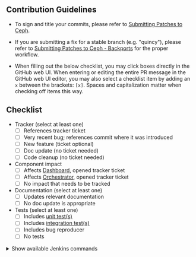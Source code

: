 



<!--
  - Please give your pull request a title like

      [component]: [short description]

  - Please use this format for each git commit message:

      [component]: [short description]

      [A longer multiline description]

      Fixes: [ticket URL on tracker.ceph.com, create one if necessary]
      Signed-off-by: [Your Name] <[your email]>

    For examples, use "git log".
-->

## Contribution Guidelines
- To sign and title your commits, please refer to [Submitting Patches to Ceph](https://github.com/ceph/ceph/blob/main/SubmittingPatches.rst).

- If you are submitting a fix for a stable branch (e.g. "quincy"), please refer to [Submitting Patches to Ceph - Backports](https://github.com/ceph/ceph/blob/master/SubmittingPatches-backports.rst) for the proper workflow.

- When filling out the below checklist, you may click boxes directly in the GitHub web UI.  When entering or editing the entire PR message in the GitHub web UI editor, you may also select a checklist item by adding an `x` between the brackets: `[x]`.  Spaces and capitalization matter when checking off items this way.

## Checklist
- Tracker (select at least one)
  - [ ] References tracker ticket
  - [ ] Very recent bug; references commit where it was introduced
  - [ ] New feature (ticket optional)
  - [ ] Doc update (no ticket needed)
  - [ ] Code cleanup (no ticket needed)
- Component impact
  - [ ] Affects [Dashboard](https://tracker.ceph.com/projects/dashboard/issues/new), opened tracker ticket
  - [ ] Affects [Orchestrator](https://tracker.ceph.com/projects/orchestrator/issues/new), opened tracker ticket
  - [ ] No impact that needs to be tracked
- Documentation (select at least one)
  - [ ] Updates relevant documentation
  - [ ] No doc update is appropriate
- Tests (select at least one)
  - [ ] Includes [unit test(s)](https://docs.ceph.com/en/latest/dev/developer_guide/tests-unit-tests/)
  - [ ] Includes [integration test(s)](https://docs.ceph.com/en/latest/dev/developer_guide/testing_integration_tests/)
  - [ ] Includes bug reproducer
  - [ ] No tests

<details>
<summary>Show available Jenkins commands</summary>

- `jenkins retest this please`
- `jenkins test classic perf` [Jenkins Job](https://jenkins.ceph.com/view/all/job/ceph-perf-classic/) | [Jenkins Job Definition](https://github.com/ceph/ceph-build/blob/main/ceph-perf-pull-requests/config/definitions/ceph-perf-pull-requests.yml)
- `jenkins test crimson perf` [Jenkins Job](https://jenkins.ceph.com/view/all/job/ceph-perf-crimson/) | [Jenkins Job Definition](https://github.com/ceph/ceph-build/blob/main/ceph-perf-pull-requests/config/definitions/ceph-perf-pull-requests.yml)
- `jenkins test signed` [Jenkins Job](https://jenkins.ceph.com/job/ceph-pr-commits/) | [Jenkins Job Definition](https://github.com/ceph/ceph-build/blob/main/ceph-pr-commits/config/definitions/ceph-pr-commits.yml)
- `jenkins test make check` [Jenkins Job](https://jenkins.ceph.com/job/ceph-pull-requests/) | [Jenkins Job Definition](https://github.com/ceph/ceph-build/blob/main/ceph-pull-requests/config/definitions/ceph-pull-requests.yml)
- `jenkins test make check arm64` [Jenkins Job](https://jenkins.ceph.com/job/ceph-pull-requests-arm64/) | [Jenkins Job Definition](https://github.com/ceph/ceph-build/blob/main/ceph-pull-requests-arm64/config/definitions/ceph-pull-requests-arm64.yml)
- `jenkins test submodules` [Jenkins Job](https://jenkins.ceph.com/view/all/job/ceph-pr-submodules/) | [Jenkins Job Definition](https://github.com/ceph/ceph-build/blob/main/ceph-pr-submodules/config/definitions/ceph-pr-commits.yml)
- `jenkins test dashboard` [Jenkins Job](https://jenkins.ceph.com/view/all/job/ceph-dashboard-pull-requests/) | [Jenkins Job Definition](https://github.com/ceph/ceph-build/blob/main/ceph-dashboard-pull-requests/config/definitions/ceph-dashboard-pull-requests.yml)
- `jenkins test dashboard cephadm` [Jenkins Job](https://jenkins.ceph.com/view/all/job/ceph-dashboard-cephadm-e2e/) | [Jenkins Job Definition](https://github.com/ceph/ceph-build/blob/main/ceph-dashboard-cephadm-e2e/config/definitions/ceph-dashboard-cephadm-e2e.yml)
- `jenkins test api` [Jenkins Job](https://jenkins.ceph.com/view/all/job/ceph-api/) | [Jenkins Job Definition](https://github.com/ceph/ceph-build/blob/main/ceph-pr-api/config/definitions/ceph-pr-api.yml)
- `jenkins test docs` [ReadTheDocs](https://readthedocs.org/projects/ceph/) | [Github Workflow Definition](https://github.com/ceph/ceph/blob/main/.readthedocs.yml)
- `jenkins render docs`
- `jenkins test ceph-volume all` [Jenkins Jobs](https://jenkins.ceph.com/view/ceph-volume%20PR/) | [Jenkins Jobs Definition](https://github.com/ceph/ceph-build/blob/main/ceph-volume-cephadm-prs/config/definitions/ceph-volume-pr.yml)
- `jenkins test ceph-volume tox`
- `jenkins test windows` [Jenkins Job](https://jenkins.ceph.com/job/ceph-windows-pull-requests/) | [Jenkins Job Definition](https://github.com/ceph/ceph-build/blob/main/ceph-windows-pull-requests/config/definitions/ceph-windows-pull-requests.yml)
- `jenkins test rook e2e` [Jenkins Job](https://jenkins.ceph.com/view/all/job/ceph-orchestrator-rook-e2e/) | [Jenkins Job Definition](https://github.com/ceph/ceph-build/blob/main/ceph-rook-e2e/config/definitions/ceph-orchestrator-rook-e2e.yml)
</details>

